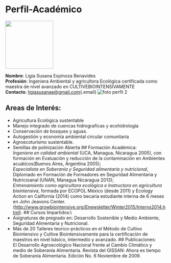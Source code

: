 # Perfil-Académico

<img src="https://user-images.githubusercontent.com/111821585/187286949-812ff0a5-a2a0-451d-86b7-251b23b4c142.jpg" width="150" height="150"/>

**Nombre**: Ligia Susana Espinoza Benavides\
**Profesión**: Ingeniera Ambiental y agricultora Ecológica certificada como maestra de nivel avanzado en CULTIVEBIOINTENSIVAMENTE\
**Contacto**: [ligiasusanae\@gmail.com](mailto:ligiasusanae@gmail.com){.email} ![foto perfil 2](https://user-images.githubusercontent.com/111821585/187013030-e9f1e49c-0c4d-4d92-884a-6a44ad6f47df.jpeg)

## Areas de Interés:

-   Agricultura Ecológica sustentable
-   Manejo integrado de cuencas hidrograficas y ecohidrología
-   Conservación de bosques y aguas.
-   Autogestión y economía ambiental circular comunitaria
-   Agroecoturismo sustentable.
-   Semillas de polinización Abierta \## Formación Académica:\
    *Ingeniera en calidad ambiental* (UCA, Managua, Nicaragua 2005), con formación en Evaluación y reducción de la contaminación en Ambientes acuáticos(Buenos Aires, Argentina 2005);\
    *Especialista en Soberanía y Seguridad alimentaria y nutricional*, Diplomado en Formación de Formadores en Seguridad Alimentaria y Nutricioanal (UNAN, Managua Nicaragua 2013);\
    *Entrenamiento como agricultora ecológica e Instructora en agricultura biointensiva*, formada por ECOPOL México (desde 2011) y Ecology Action en California (2014) como becaria estudiante interna de 6 meses en John Jeavons Center. (<http://www.growbiointensive.org/Enewsletter/Winter2015/Interns2014.html>). \## Cursos Impartidos:\
-   Asignaturas de pregrado en: Desarrollo Sostenible y Medio Ambiente, Seguridad Alimentaria y Nutricional.
-   Más de 20 Talleres teorico-prácticos en el Método de Cultivo Biointensivo y Cultive Biointensivamente para la certificación de maestros en nivel básico, intermedio y avanzado. \## Publicaciones:\
    El Desarrollo Agroecológico Nacional frente al Cambio Climático y medio de Soberanía Alimentaria. Revista del GISSAN: Ahora es tiempo de Soberanía Alimentaria. Edición No. 6 Noviembre de 2009.

